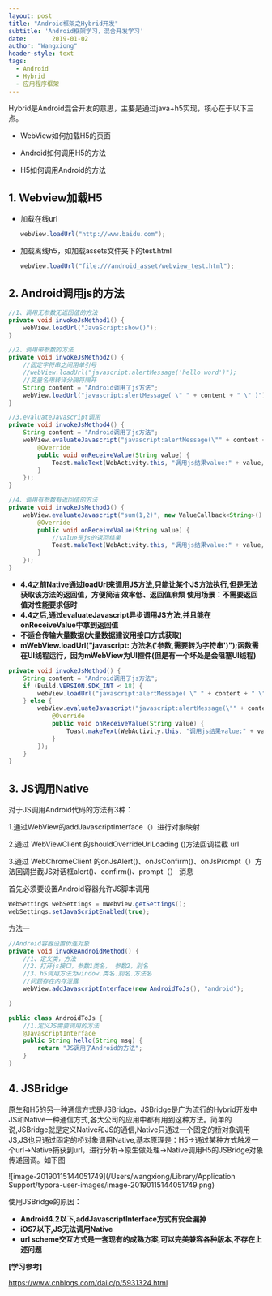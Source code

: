 ```yaml
---
layout: post
title: "Android框架之Hybrid开发"
subtitle: 'Android框架学习，混合开发学习'
date:       2019-01-02
author: "Wangxiong"
header-style: text
tags:
  - Android
  - Hybrid
  - 应用程序框架
---
```

Hybrid是Android混合开发的意思，主要是通过java+h5实现，核心在于以下三点。

- WebView如何加载H5的页面
- Android如何调用H5的方法

- H5如何调用Android的方法


## 1. Webview加载H5

* 加载在线url

  ```java
  webView.loadUrl("http://www.baidu.com");
  ```

* 加载离线h5，如加载assets文件夹下的test.html

  ```java
  webView.loadUrl("file:///android_asset/webview_test.html");
  ```

## 2. Android调用js的方法

```java
//1、调用无参数无返回值的方法
private void invokeJsMethod1() {
    webView.loadUrl("JavaScript:show()");
}

//2、调用带参数的方法
private void invokeJsMethod2() {
    //固定字符串之间用单引号
    //webView.loadUrl("javascript:alertMessage('hello word')");
    //变量名用转译分隔符隔开
    String content = "Android调用了js方法";
    webView.loadUrl("javascript:alertMessage( \" " + content + " \" )");
}

//3.evaluateJavascript调用
private void invokeJsMethod4() {
    String content = "Android调用了js方法";
    webView.evaluateJavascript("javascript:alertMessage(\"" + content + " \" )", new ValueCallback<String>() {
        @Override
        public void onReceiveValue(String value) {
            Toast.makeText(WebActivity.this, "调用js结果value:" + value, Toast.LENGTH_SHORT).show();
        }
    });
}

//4、调用有参数有返回值的方法
private void invokeJsMethod3() {
    webView.evaluateJavascript("sum(1,2)", new ValueCallback<String>() {
        @Override
        public void onReceiveValue(String value) {
            //value是js的返回结果
            Toast.makeText(WebActivity.this, "调用js结果value:" + value, Toast.LENGTH_SHORT).show();
        }
    });
}
```

- **4.4之前Native通过loadUrl来调用JS方法,只能让某个JS方法执行,但是无法获取该方法的返回值，方便简洁 效率低、返回值麻烦 使用场景：不需要返回值对性能要求低时**
- **4.4之后,通过evaluateJavascript异步调用JS方法,并且能在onReceiveValue中拿到返回值**
- **不适合传输大量数据(大量数据建议用接口方式获取)**
- **mWebView.loadUrl("javascript: 方法名('参数,需要转为字符串')");函数需在UI线程运行，因为mWebView为UI控件(但是有一个坏处是会阻塞UI线程)**

```java
private void invokeJsMethod() {
    String content = "Android调用了js方法";
    if (Build.VERSION.SDK_INT < 18) {
        webView.loadUrl("javascript:alertMessage( \" " + content + " \" )");
    } else {
        webView.evaluateJavascript("javascript:alertMessage(\"" + content + " \" )", new ValueCallback<String>() {
            @Override
            public void onReceiveValue(String value) {
                Toast.makeText(WebActivity.this, "调用js结果value:" + value, Toast.LENGTH_SHORT).show();
            }
        });
    }
}
```

## 3. JS调用Native

对于JS调用Android代码的方法有3种：

1.通过WebView的addJavascriptInterface（）进行对象映射

2.通过 WebViewClient 的shouldOverrideUrlLoading ()方法回调拦截 url

3.通过 WebChromeClient 的onJsAlert()、onJsConfirm()、onJsPrompt（）方法回调拦截JS对话框alert()、confirm()、prompt（） 消息

首先必须要设置Android容器允许JS脚本调用

```java
WebSettings webSettings = mWebView.getSettings();
webSettings.setJavaScriptEnabled(true);
```

方法一

```java
//Android容器设置侨连对象
private void invokeAndroidMethod() {
    //1、定义类，方法
    //2、打开js接口，参数1类名， 参数2，别名
    //3、h5调用方法为window.类名.别名.方法名
    //问题存在内存泄露
    webView.addJavascriptInterface(new AndroidToJs(), "android");

}

public class AndroidToJs {
    //1.定义JS需要调用的方法
    @JavascriptInterface
    public String hello(String msg) {
        return "JS调用了Android的方法";
    }
}
```

## 4. JSBridge

原生和H5的另一种通信方式是JSBridge，JSBridge是广为流行的Hybrid开发中JS和Native一种通信方式,各大公司的应用中都有用到这种方法。简单的说,JSBridge就是定义Native和JS的通信,Native只通过一个固定的桥对象调用JS,JS也只通过固定的桥对象调用Native,基本原理是：H5->通过某种方式触发一个url->Native捕获到url，进行分析->原生做处理->Native调用H5的JSBridge对象传递回调。如下图

![image-20190115144051749](/Users/wangxiong/Library/Application Support/typora-user-images/image-20190115144051749.png)

使用JSBridge的原因：

- **Android4.2以下,addJavascriptInterface方式有安全漏掉**
- **iOS7以下,JS无法调用Native**
- **url scheme交互方式是一套现有的成熟方案,可以完美兼容各种版本,不存在上述问题**

**[学习参考]**

https://www.cnblogs.com/dailc/p/5931324.html